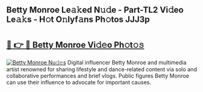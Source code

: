 ## Betty Monroe Le𝚊𝚔ed N𝚞𝚍e - Part-TL2 Vi𝚍eo Le𝚊𝚔s - H𝚘t O𝚗lyf𝚊ns Ph𝚘tos JJJ3p

# <h2><a href="http://hf65bx.feru.top/?c=Betty+Monroe">🔗 👉 🔴 Betty Monroe Vi𝚍𝚎o Ph𝚘t𝚘𝚜</a></h2>

[![Betty Monroe Nu𝚍𝚎s](https://i.imgur.com/0TWrTi3.gif)](http://hf65bx.feru.top/?c=Betty+Monroe)
Digital influencer Betty Monroe and multimedia artist renowned for sharing lifestyle and dance-related content via solo and collaborative performances and brief vlogs. Public figures Betty Monroe can use their influence to advocate for important causes. 
